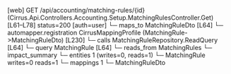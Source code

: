 [web] GET /api/accounting/matching-rules/{id}  (Cirrus.Api.Controllers.Accounting.Setup.MatchingRulesController.Get)  [L61–L78] status=200 [auth=user]
  └─ maps_to MatchingRuleDto [L64]
    └─ automapper.registration CirrusMappingProfile (MatchingRule->MatchingRuleDto) [L230]
  └─ calls MatchingRuleRepository.ReadQuery [L64]
  └─ query MatchingRule [L64]
    └─ reads_from MatchingRules
  └─ impact_summary
    └─ entities 1 (writes=0, reads=1)
      └─ MatchingRule writes=0 reads=1
    └─ mappings 1
      └─ MatchingRuleDto

